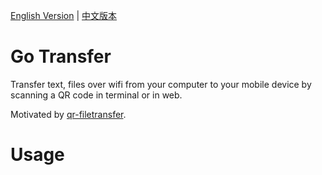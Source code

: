 
[English Version](./README.md) | [中文版本](./README-zh.md)

# Go Transfer

Transfer text, files over wifi from your computer to your mobile device by scanning a QR code in terminal or in web.

Motivated by [qr-filetransfer](https://github.com/claudiodangelis/qr-filetransfer).

# Usage